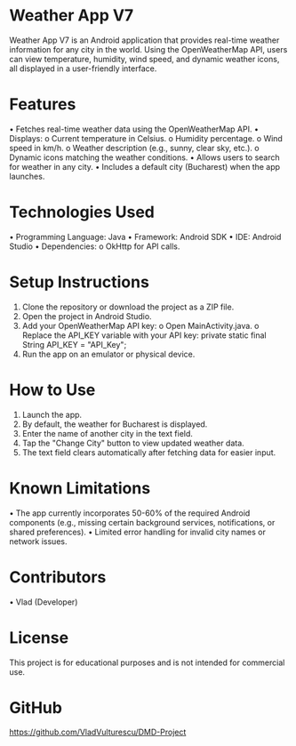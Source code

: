 # Weather App V7
Weather App V7 is an Android application that provides real-time weather information for any city in the world. Using the OpenWeatherMap API, users can view temperature, humidity, wind speed, and dynamic weather icons, all displayed in a user-friendly interface.

# Features
•	Fetches real-time weather data using the OpenWeatherMap API.
•	Displays:
o	Current temperature in Celsius.
o	Humidity percentage.
o	Wind speed in km/h.
o	Weather description (e.g., sunny, clear sky, etc.).
o	Dynamic icons matching the weather conditions.
•	Allows users to search for weather in any city.
•	Includes a default city (Bucharest) when the app launches.

# Technologies Used
•	Programming Language: Java
•	Framework: Android SDK
•	IDE: Android Studio
•	Dependencies:
o	OkHttp for API calls.

# Setup Instructions
1.	Clone the repository or download the project as a ZIP file.
2. 	Open the project in Android Studio.
3.	Add your OpenWeatherMap API key:
o	Open MainActivity.java.
o	Replace the API_KEY variable with your API key:
private static final String API_KEY = "API_Key";  
4.	Run the app on an emulator or physical device.

# How to Use
1.	Launch the app.
2.	By default, the weather for Bucharest is displayed.
3.	Enter the name of another city in the text field.
4.	Tap the "Change City" button to view updated weather data.
5.	The text field clears automatically after fetching data for easier input.

# Known Limitations
•	The app currently incorporates 50-60% of the required Android components (e.g., missing certain background services, notifications, or shared preferences).
•	Limited error handling for invalid city names or network issues.

# Contributors
•	Vlad (Developer)

# License
This project is for educational purposes and is not intended for commercial use.

# GitHub
https://github.com/VladVulturescu/DMD-Project

